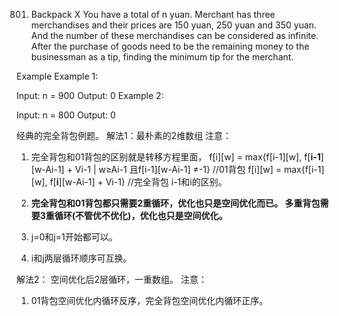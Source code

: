801. Backpack X
You have a total of n yuan. Merchant has three merchandises and their prices are 150 yuan, 250 yuan and 350 yuan. And the number of these merchandises can be considered as infinite. After the purchase of goods need to be the remaining money to the businessman as a tip, finding the minimum tip for the merchant.

Example
Example 1:

Input: n = 900
Output: 0
Example 2:

Input: n = 800
Output: 0

经典的完全背包例题。
解法1：最朴素的2维数组
注意：
1) 完全背包和01背包的区别就是转移方程里面，
f[i][w] = max{f[i-1][w], f[**i-1**][w-Ai-1] + Vi-1 | w≥Ai-1 且f[i-1][w-Ai-1] ≠-1}      //01背包
f[i][w] = max{f[i-1][w], f[**i**][w-Ai-1] + Vi-1}  //完全背包
i-1和i的区别。

2) **完全背包和01背包都只需要2重循环，优化也只是空间优化而已。
多重背包需要3重循环(不管优不优化)，优化也只是空间优化。**
3) j=0和j=1开始都可以。
4) i和j两层循环顺序可互换。

解法2：
空间优化后2层循环，一重数组。
注意：
1) 01背包空间优化内循环反序，完全背包空间优化内循环正序。